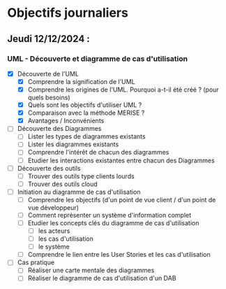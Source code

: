 # Objectifs journaliers

## Jeudi 12/12/2024 :

### UML - Découverte et diagramme de cas d'utilisation

- [x] Découverte de l'UML
  - [x] Comprendre la signification de l'UML
  - [x] Comprendre les origines de l'UML. Pourquoi a-t-il été créé ? (pour quels besoins)
  - [x] Quels sont les objectifs d'utiliser UML ?
  - [x] Comparaison avec la méthode MERISE ?
  - [x] Avantages / Inconvénients

- [ ] Découverte des Diagrammes
  - [ ] Lister les types de diagrammes existants
  - [ ] Lister les diagrammes existants
  - [ ] Comprendre l'intérêt de chacun des diagrammes
  - [ ] Etudier les interactions existantes entre chacun des Diagrammes

- [ ] Découverte des outils
  - [ ] Trouver des outils type clients lourds
  - [ ] Trouver des outils cloud
  
- [ ] Initiation au diagramme de cas d'utilisation
  - [ ] Comprendre les objectifs (d'un point de vue client / d'un point de vue développeur)
  - [ ] Comment représenter un système d'information complet
  - [ ] Etudier les concepts clés du diagramme de cas d'utilisation
    - [ ]  les acteurs
	- [ ] les cas d'utilisation
	- [ ] le système
  - [ ] Comprendre le lien entre les User Stories et les cas d'utilisation
  
- [ ] Cas pratique
  - [ ] Réaliser une carte mentale des diagrammes
  - [ ] Réaliser le diagramme de cas d'utilisation d'un DAB
